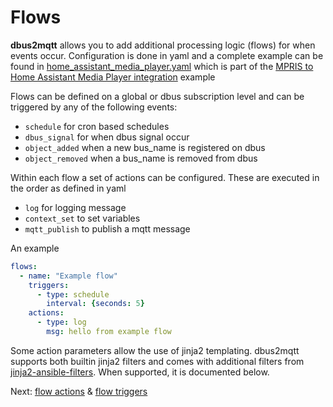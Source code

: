 # Flows

**dbus2mqtt** allows you to add additional processing logic (flows) for when events occur. Configuration is done in yaml and a complete example can be found in [home_assistant_media_player.yaml](https://github.com/jwnmulder/dbus2mqtt/blob/main/docs/examples/home_assistant_media_player.yaml) which is part of the [MPRIS to Home Assistant Media Player integration](../examples/home_assistant_media_player.md) example

Flows can be defined on a global or dbus subscription level and can be triggered by any of the following events:

* `schedule` for cron based schedules
* `dbus_signal` for when dbus signal occur
* `object_added` when a new bus_name is registered on dbus
* `object_removed` when a bus_name is removed from dbus

Within each flow a set of actions can be configured. These are executed in the order as defined in yaml

* `log` for logging message
* `context_set` to set variables
* `mqtt_publish` to publish a mqtt message

An example

```yaml
flows:
  - name: "Example flow"
    triggers:
      - type: schedule
        interval: {seconds: 5}
    actions:
      - type: log
        msg: hello from example flow
```

Some action parameters allow the use of jinja2 templating. dbus2mqtt supports both builtin jinja2 filters and comes with additional filters from [jinja2-ansible-filters](https://pypi.org/project/jinja2-ansible-filters/). When supported, it is documented below.

Next: [flow actions](flow_actions.md) & [flow triggers](flow_triggers.md)
